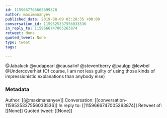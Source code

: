 ```yaml
---
id: 1159667766665699328
author: maximananyev
published_date: 2019-08-09 03:28:35 +00:00
conversation_id: 1159525337556033536
in_reply_to: 1159666747005263874
retweet: None
quoted_tweet: None
type: tweet
tags:

---
```


@Jabaluck @yudapearl @causalinf @steventberry @paulgp @lewbel @Undercoverhist (Of course, I am not less guilty of using those kinds of impressionistic explanations than anybody else)

### Metadata

Author: [[@maximananyev]]
Conversation: [[conversation-1159525337556033536]]
In reply to: [[1159666747005263874]]
Retweet of: [[None]]
Quoted tweet: [[None]]
